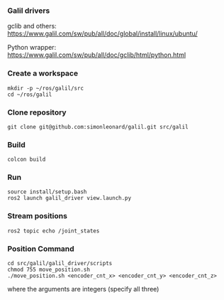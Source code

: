 ### Galil drivers
gclib and others: https://www.galil.com/sw/pub/all/doc/global/install/linux/ubuntu/

Python wrapper: https://www.galil.com/sw/pub/all/doc/gclib/html/python.html

### Create a workspace
```
mkdir -p ~/ros/galil/src
cd ~/ros/galil
```

### Clone repository
```git clone git@github.com:simonleonard/galil.git src/galil```

### Build
```colcon build```

### Run
```
source install/setup.bash
ros2 launch galil_driver view.launch.py
```

### Stream positions
```
ros2 topic echo /joint_states
```
### Position Command
```
cd src/galil/galil_driver/scripts
chmod 755 move_position.sh
./move_position.sh <encoder_cnt_x> <encoder_cnt_y> <encoder_cnt_z>
```
where the arguments are integers (specify all three)
